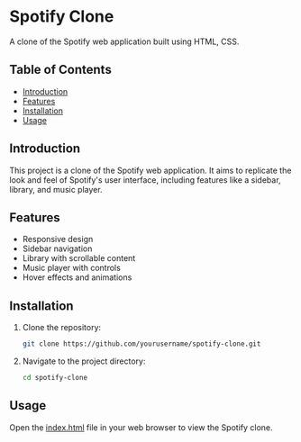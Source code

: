 # Spotify Clone

A clone of the Spotify web application built using HTML, CSS.

## Table of Contents

- [Introduction](#introduction)
- [Features](#features)
- [Installation](#installation)
- [Usage](#usage)

## Introduction

This project is a clone of the Spotify web application. It aims to replicate the look and feel of Spotify's user interface, including features like a sidebar, library, and music player.

## Features

- Responsive design
- Sidebar navigation
- Library with scrollable content
- Music player with controls
- Hover effects and animations

## Installation

1. Clone the repository:
   ```bash
   git clone https://github.com/yourusername/spotify-clone.git
   ```
2. Navigate to the project directory:
   ```bash
   cd spotify-clone
   ```

## Usage

Open the [index.html](file:///C:/Users/skald/Desktop/WebD/GitHub_Repos/Spotify_clone/index.html) file in your web browser to view the Spotify clone.
